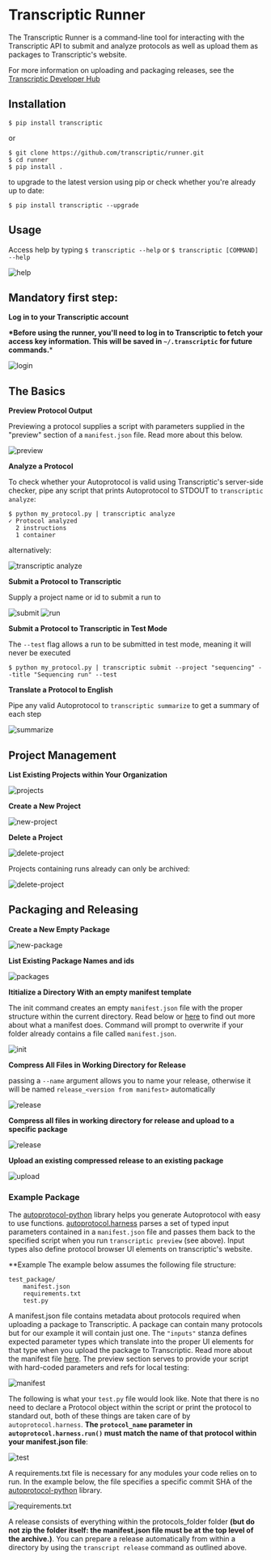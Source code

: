 # Transcriptic Runner

The Transcriptic Runner is a command-line tool for interacting with the
Transcriptic API to submit and analyze protocols as well as upload them as packages to Transcriptic's website.

For more information on uploading and packaging releases, see the [Transcriptic Developer Hub](http://developers.transcriptic.com/v1.0/docs/package-creation-quickstart#packaging-and-uploading)


## Installation

```
$ pip install transcriptic
```

or

```
$ git clone https://github.com/transcriptic/runner.git
$ cd runner
$ pip install .
```

to upgrade to the latest version using pip or check whether you're already up to date:
```
$ pip install transcriptic --upgrade
```


## Usage

Access help by typing `$ transcriptic --help` or `$ transcriptic [COMMAND] --help`

![help](screenshots/help.png?raw=true)

## Mandatory first step:
**Log in to your Transcriptic account**

**\*Before using the runner, you'll need to log in to Transcriptic to fetch your
access key information. This will be saved in `~/.transcriptic` for future
commands.**\*

![login](screenshots/transcripticlogin.png?raw=true)

## The Basics
**Preview Protocol Output**

Previewing a protocol supplies a script with parameters supplied in the "preview" section of a `manifest.json` file.  Read more about this below.

![preview](screenshots/transcripticpreview.png?raw=true)

**Analyze a Protocol**

To check whether your Autoprotocol is valid using Transcriptic's server-side checker, pipe any script that prints Autoprotocol to STDOUT to `transcriptic analyze`:
```
$ python my_protocol.py | transcriptic analyze
✓ Protocol analyzed
  2 instructions
  1 container
```

alternatively:

![transcriptic analyze](screenshots/transcripticanalyze.png?raw=true)

**Submit a Protocol to Transcriptic**

Supply a project name or id to submit a run to

![submit](screenshots/transcripticsubmit.png?raw=true)
![run](screenshots/projectpage2.png?raw=true)

**Submit a Protocol to Transcriptic in Test Mode**

The `--test` flag allows a run to be submitted in test mode, meaning it will never be executed

```
$ python my_protocol.py | transcriptic submit --project "sequencing" --title "Sequencing run" --test
```

**Translate a Protocol to English**

Pipe any valid Autoprotocol to `transcriptic summarize` to get a summary of each step

![summarize](screenshots/transcripticsummarize.png?raw=true)

## Project Management
**List Existing Projects within Your Organization**

![projects](screenshots/transcripticprojects.png?raw=true)

**Create a New Project**

![new-project](screenshots/transcripticnew-project.png?raw=true)

**Delete a Project** 

![delete-project](screenshots/transcripticdelete-project.png?raw=true)

Projects containing runs already can only be archived:

![delete-project](screenshots/transcripticdelete-project-with-run.png?raw=true)

## Packaging and Releasing

**Create a New Empty Package**

![new-package](screenshots/transcripticnew-package.png?raw=true)

**List Existing Package Names and ids**

![packages](screenshots/transcripticpackages.png?raw=true)

**Ititialize a Directory With an empty manifest template**

The init command creates an empty `manifest.json` file with the proper structure within the current directory.  Read below or [here](https://developers.transcriptic.com/v1.0/docs/the-manifest) to find out more about what a manifest does.   Command will prompt to overwrite if your folder already contains a file called `manifest.json`.

![init](screenshots/transcripticinit.png?raw=true)

**Compress All Files in Working Directory for Release**

passing a `--name` argument allows you to name your release, otherwise it will be named `release_<version from manifest>` automatically

![release](screenshots/transcripticreleaseonly.png?raw=true)

**Compress all files in working directory for release and upload to a specific package**

![release](screenshots/transcripticrelease.png?raw=true)

**Upload an existing compressed release to an existing package**

![upload](screenshots/transcripticupload.jpg?raw=true)


### Example Package

The [autoprotocol-python](https://github.com/autoprotocol/autoprotocol-python) library helps you generate Autoprotocol with easy to use functions. [autoprotocol.harness](https://github.com/autoprotocol/autoprotocol-python/blob/master/autoprotocol/harness.py) parses a set of typed input parameters contained in a `manifest.json` file and passes them back to the specified script when you run `transcriptic preview` (see above).  Input types also define protocol browser UI elements on transcriptic's website.

**Example
The example below assumes the following file structure:
```
test_package/
	manifest.json
	requirements.txt
	test.py
```


A manifest.json file contains metadata about protocols required when uploading a package to Transcriptic. A package can contain many protocols but for our example it will contain just one.  The `"inputs"` stanza defines expected parameter types which translate into the proper UI elements for that type when you upload the package to Transcriptic.  Read more about the manifest file [here](http://developers.transcriptic.com/v1.0/docs/the-manifest).  The preview section serves to provide your script with hard-coded parameters and refs for local testing:

![manifest](screenshots/manifest_json.png?raw=true)

The following is what your `test.py` file would look like.  Note that there is no need to declare a Protocol object within the script or print the protocol to standard out, both of these things are taken care of by `autoprotocol.harness`.  **The `protocol_name` parameter in `autoprotocol.harness.run()` must match the name of that protocol within your manifest.json file**:

![test](screenshots/test_py.png?raw=true)

A requirements.txt file is necessary for any modules your code relies on to run.  In the example below, the file specifies a specific commit SHA of the [autoprotocol-python](https://github.com/autoprotocol/autoprotocol-python) library.

![requirements.txt](screenshots/requirements_txt.png?raw=true)

A release consists of everything within the protocols_folder folder **(but do not zip the folder itself: the manifest.json file must be at the top level of the archive.)**.  You can prepare a release automatically from within a directory by using the `transcript release` command as outlined above.

